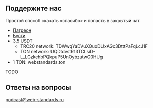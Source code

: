 ## Поддержите нас

Простой способ сказать «спасибо» и попасть в закрытый чат.

- [Патреон](https://www.patreon.com/webstandards_ru)
- [Бусти](https://boosty.to/webstandards_ru)
- 3,5 USDT
	- TRC20 network: TDWwqYaDVuXQuoDUxAGc3DtttPaFqLcJ1F
	- TON network: UQDtdvstR13TCLsiD-L_LGzkehbPQkpuP5UnOybzutwG0HUg
- 1 TON: webstandards.ton

TODO

## Ответы на вопросы

[podcast@web-standards.ru](mailto:podcast@web-standards.ru)
